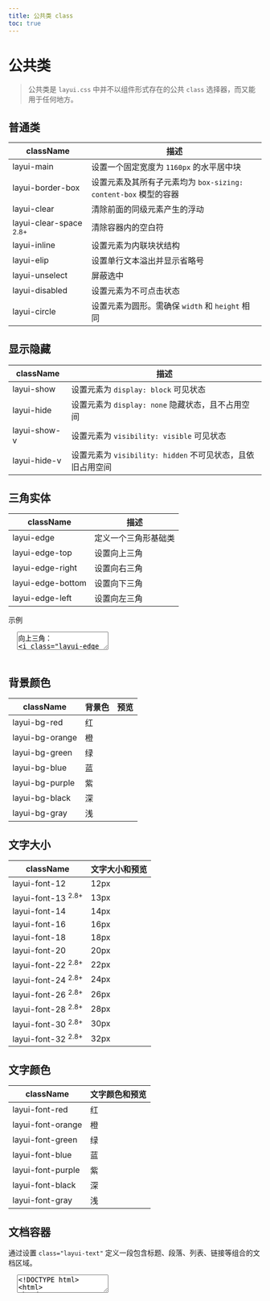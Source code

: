 ```yaml
---
title: 公共类 class
toc: true
---
```

 
# 公共类

> 公共类是 `layui.css` 中并不以组件形式存在的公共 `class` 选择器，而又能用于任何地方。

<h2 id="base" lay-toc="{}" style="margin-bottom: 0;">普通类</h2>

| className | 描述 |
| --- | --- |
| layui-main | 设置一个固定宽度为 `1160px` 的水平居中块 |
| layui-border-box | 设置元素及其所有子元素均为 `box-sizing: content-box` 模型的容器 |
| layui-clear | 清除前面的同级元素产生的浮动 |
| layui-clear-space <sup>2.8+</sup> | 清除容器内的空白符 |
| layui-inline | 设置元素为内联块状结构 |
| layui-elip | 设置单行文本溢出并显示省略号 |
| layui-unselect | 屏蔽选中 |
| layui-disabled | 设置元素为不可点击状态 |
| layui-circle | 设置元素为圆形。需确保 `width` 和 `height` 相同 |

<h2 id="display" lay-toc="{hot: true}">显示隐藏</h2>

| className | 描述 |
| --- | --- |
| layui-show | 设置元素为 `display: block` 可见状态 |
| layui-hide | 设置元素为 `display: none` 隐藏状态，且不占用空间 |
| layui-show-v | 设置元素为 `visibility: visible` 可见状态 |
| layui-hide-v | 设置元素为 `visibility: hidden` 不可见状态，且依旧占用空间 |


<h2 id="edge" lay-toc="{}">三角实体</h2>

| className | 描述 |
| --- | --- |
| layui-edge | 定义一个三角形基础类 |
| layui-edge-top | 设置向上三角 |
| layui-edge-right | 设置向右三角 |
| layui-edge-bottom | 设置向下三角 |
| layui-edge-left | 设置向左三角 |

示例

<pre class="layui-code" lay-options="{preview: true, layout: ['preview', 'code'], tools: ['full']}">
  <textarea>
向上三角： 
<i class="layui-edge layui-edge-top"></i> 
<i class="layui-edge layui-edge-top" style="border-bottom-color: black;"></i>

<hr>
向右三角： 
<i class="layui-edge layui-edge-right"></i>
<i class="layui-edge layui-edge-right" style="border-left-color: black;"></i>

<hr>
向下三角： 
<i class="layui-edge layui-edge-bottom"></i>
<i class="layui-edge layui-edge-bottom" style="border-top-color: black;"></i>

<hr>
向左三角： 
<i class="layui-edge layui-edge-left"></i>
<i class="layui-edge layui-edge-left" style="border-right-color: black;"></i>
  </textarea>
</pre>


<h2 id="bg" lay-toc="{hot: true}">背景颜色</h2>

| className | 背景色 | 预览 |
| --- | --- | --- |
| layui-bg-red | 红 | <div class="layui-bg-red">&nbsp;</div> |
| layui-bg-orange | 橙 | <div class="layui-bg-orange">&nbsp;</div> |
| layui-bg-green |  绿 | <div class="layui-bg-green">&nbsp;</div> |
| layui-bg-blue |  蓝 | <div class="layui-bg-blue">&nbsp;</div> |
| layui-bg-purple | 紫 | <div class="layui-bg-purple">&nbsp;</div> |
| layui-bg-black | 深 | <div class="layui-bg-black">&nbsp;</div> |
| layui-bg-gray |  浅 | <div class="layui-bg-gray">&nbsp;</div> |

<h2 id="font-size" lay-toc="{}">文字大小</h2>

| className | 文字大小和预览 |
| --- | --- |
| layui-font-12 | <span class="layui-font-12">12px</span> |
| layui-font-13 <sup>2.8+</sup> | <span class="layui-font-13">13px</span> |
| layui-font-14 | <span class="layui-font-14">14px</span> |
| layui-font-16 | <span class="layui-font-16">16px</span> |
| layui-font-18 | <span class="layui-font-18">18px</span> |
| layui-font-20 | <span class="layui-font-20">20px</span> |
| layui-font-22 <sup>2.8+</sup> | <span class="layui-font-22">22px</span> |
| layui-font-24 <sup>2.8+</sup> | <span class="layui-font-24">24px</span> |
| layui-font-26 <sup>2.8+</sup> | <span class="layui-font-26">26px</span> |
| layui-font-28 <sup>2.8+</sup> | <span class="layui-font-28">28px</span> |
| layui-font-30 <sup>2.8+</sup> | <span class="layui-font-30">30px</span> |
| layui-font-32 <sup>2.8+</sup> | <span class="layui-font-32">32px</span> |

<h2 id="font-color" lay-toc="{}">文字颜色</h2>

| className | 文字颜色和预览 |
| --- | --- |
| layui-font-red | <span class="layui-font-red">红</span> |
| layui-font-orange | <span class="layui-font-orange">橙</span> |
| layui-font-green | <span class="layui-font-green">绿</span> |
| layui-font-blue | <span class="layui-font-blue">蓝</span> |
| layui-font-purple | <span class="layui-font-purple">紫</span> |
| layui-font-black | <span class="layui-font-black">深</span> |
| layui-font-gray | <span class="layui-font-gray">浅</span> |

<h2 id="text" lay-toc="{hot: true}">文档容器</h2>

通过设置 `class="layui-text"` 定义一段包含标题、段落、列表、链接等组合的文档区域。

<pre class="layui-code" lay-options="{preview: 'iframe', style: 'height: 535px;', layout: ['preview', 'code'], tools: ['full','window']}">
  <textarea>
<!DOCTYPE html>
<html>
<head>
  <meta charset="utf-8">
  <title>文本区域演示 - Layui</title>
  <meta name="renderer" content="webkit">
  <meta http-equiv="X-UA-Compatible" content="IE=edge,chrome=1">
  <meta name="viewport" content="width=device-width, initial-scale=1">
  <link href="{{= d.layui.cdn.css }}" rel="stylesheet">
</head>
<body>
  <div class="layui-text" style="padding: 16px;">
    <h1>标题1</h1>
    <h2>标题2</h2>
    <h3>标题3</h3>
    <h4>标题4</h4>
    <h5>标题5</h5>
    <h6>标题6</h6>
    
    <hr>

    <ul>
      <li>列表1</li>
      <li>
        列表2
        <ul>
          <li>列表2-1</li>
          <li>列表2-2</li>
          <li>列表2-3</li>
        </ul>
      </li>
      <li>列表3</li>
    </ul>

    <hr>

    <ol>
      <li>列表1</li>
      <li>列表2</li>
      <li>列表3</li>
    </ol>

    <hr>

    <h2>标题2</h2>
    <p>段落1段落1段落1段落1段落1段落1段落1段落1段落1段落1段落1段落1段落1段落1段落1段落1段落1段落1段落1段落1段落1段落1段落1段落1段落1段落1段落1段落1段落1段落1段落1段落1段落1段落1</p>
    <p>段落2段落2段落2段落2段落2段落2段落2段落2段落2段落2段落2段落2段落2段落2段落2段落2段落2段落2段落2段落2段落2段落2段落2段落2段落2段落2段落2段落2段落2段落2段落2段落2段落2段落2</p>
    <blockquote>引用</blockquote>
    <p>这是一个包含<a href="javascript:;">超文本</a>和<strong>加粗文本</strong>的段落</p>
  </div>
</body>
</html>
  </textarea>
</pre>